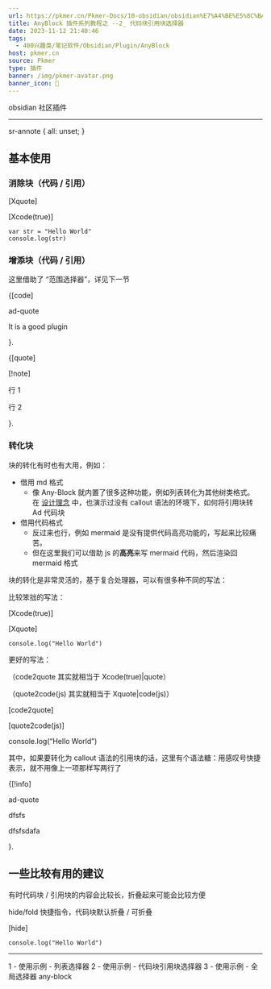 ```yaml
---
url: https://pkmer.cn/Pkmer-Docs/10-obsidian/obsidian%E7%A4%BE%E5%8C%BA%E6%8F%92%E4%BB%B6/any-block/2---%E4%BD%BF%E7%94%A8%E7%A4%BA%E4%BE%8B---%E4%BB%A3%E7%A0%81%E5%9D%97%E5%BC%95%E7%94%A8%E5%9D%97%E9%80%89%E6%8B%A9%E5%99%A8/
title: AnyBlock 插件系列教程之 --2_ 代码块引用块选择器
date: 2023-11-12 21:40:46
tags:
  - 400兴趣类/笔记软件/Obsidian/Plugin/AnyBlock
host: pkmer.cn
source: Pkmer
type: 插件
banner: /img/pkmer-avatar.png
banner_icon: 🔖
---
```

<div class="menu-toggle"> <SidebarToggle client:idle ></SidebarToggle> </div>

obsidian 社区插件

* * *

sr-annote { all: unset; }

## 基本使用

### 消除块（代码 / 引用）

[Xquote]

[Xcode(true)]

```
var str = "Hello World"
console.log(str)

```

### 增添块（代码 / 引用）

这里借助了 “范围选择器”，详见下一节

{[code]

ad-quote

It is a good plugin

}.

{[quote]

[!note]

行 1

行 2

}.

### 转化块

块的转化有时也有大用，例如：

*   借用 md 格式
    *   像 Any-Block 就内置了很多这种功能，例如列表转化为其他树类格式。 在 [设计理念](https://pkmer.cn/Pkmer-Docs/10-obsidian/obsidian%E7%A4%BE%E5%8C%BA%E6%8F%92%E4%BB%B6/any-block/2---%E4%BD%BF%E7%94%A8%E7%A4%BA%E4%BE%8B---%E4%BB%A3%E7%A0%81%E5%9D%97%E5%BC%95%E7%94%A8%E5%9D%97%E9%80%89%E6%8B%A9%E5%99%A8/10-Obsidian/Obsidian%E7%A4%BE%E5%8C%BA%E6%8F%92%E4%BB%B6/any-block/any-block.md) 中，也演示过没有 callout 语法的环境下，如何将引用块转 Ad 代码块
*   借用代码格式
    *   反过来也行，例如 mermaid 是没有提供代码高亮功能的，写起来比较痛苦。
    *   但在这里我们可以借助 js 的**高亮**来写 mermaid 代码，然后渲染回 mermaid 格式

块的转化是非常灵活的，基于复合处理器，可以有很多种不同的写法：

比较笨拙的写法：

[Xcode(true)]

[Xquote]

```
console.log("Hello World")

``` 

更好的写法：

（code2quote 其实就相当于 Xcode(true)|quote）

（quote2code(js) 其实就相当于 Xquote|code(js)）

[code2quote]

[quote2code(js)]

console.log(“Hello World”)

其中，如果要转化为 callout 语法的引用块的话，这里有个语法糖：用感叹号快捷表示，就不用像上一项那样写两行了

{[!info]

ad-quote

dfsfs

dfsfsdafa

}.

## 一些比较有用的建议

有时代码块 / 引用块的内容会比较长，折叠起来可能会比较方便

hide/fold 快捷指令，代码块默认折叠 / 可折叠

[hide]

```
console.log("Hello World")

```

* * *

1 - 使用示例 - 列表选择器 2 - 使用示例 - 代码块引用块选择器 3 - 使用示例 - 全局选择器 any-block